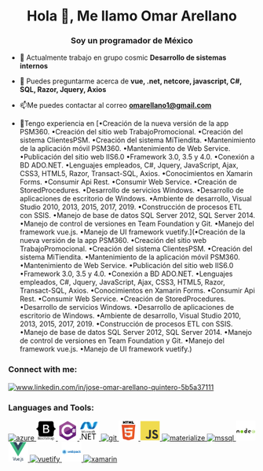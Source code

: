 <h1 align="center">Hola 👋, Me llamo Omar Arellano</h1>
<h3 align="center">Soy un programador de México</h3>

- 🔭 Actualmente trabajo en grupo cosmic **Desarrollo de sistemas internos**

- 💬 Puedes preguntarme acerca de **vue, .net, netcore, javascript, C#, SQL, Razor, Jquery, Axios**

- 📫Me puedes contactar al correo **omarellano1@gmail.com**

- 📄Tengo experiencia en [•Creación de la nueva versión de la app PSM360. •Creación del sitio web TrabajoPromocional. •Creación del sistema ClientesPSM. •Creación del sistema MiTiendita. •Mantenimiento de la aplicación móvil PSM360. •Mantenimiento de Web Service. •Publicación del sitio web IIS6.0 •Framework 3.0, 3.5 y 4.0. •Conexión a BD ADO.NET. •Lenguajes empleados, C#, Jquery, JavaScript, Ajax, CSS3, HTML5, Razor, Transact-SQL, Axios. •Conocimientos en Xamarin Forms. •Consumir Api Rest. •Consumir Web Service. •Creación de StoredProcedures. •Desarrollo de servicios Windows. •Desarrollo de aplicaciones de escritorio de Windows. •Ambiente de desarrollo, Visual Studio 2010, 2013, 2015, 2017, 2019. •Construcción de procesos ETL con SSIS. •Manejo de base de datos SQL Server 2012, SQL Server 2014. •Manejo de control de versiones en Team Foundation y Git. •Manejo del framework vue.js. •Manejo de UI framework vuetify.](•Creación de la nueva versión de la app PSM360. •Creación del sitio web TrabajoPromocional. •Creación del sistema ClientesPSM. •Creación del sistema MiTiendita. •Mantenimiento de la aplicación móvil PSM360. •Mantenimiento de Web Service. •Publicación del sitio web IIS6.0 •Framework 3.0, 3.5 y 4.0. •Conexión a BD ADO.NET. •Lenguajes empleados, C#, Jquery, JavaScript, Ajax, CSS3, HTML5, Razor, Transact-SQL, Axios. •Conocimientos en Xamarin Forms. •Consumir Api Rest. •Consumir Web Service. •Creación de StoredProcedures. •Desarrollo de servicios Windows. •Desarrollo de aplicaciones de escritorio de Windows. •Ambiente de desarrollo, Visual Studio 2010, 2013, 2015, 2017, 2019. •Construcción de procesos ETL con SSIS. •Manejo de base de datos SQL Server 2012, SQL Server 2014. •Manejo de control de versiones en Team Foundation y Git. •Manejo del framework vue.js. •Manejo de UI framework vuetify.)

<h3 align="left">Connect with me:</h3>
<p align="left">
<a href="https://linkedin.com/in/www.linkedin.com/in/jose-omar-arellano-quintero-5b5a37111" target="blank"><img align="center" src="https://raw.githubusercontent.com/rahuldkjain/github-profile-readme-generator/master/src/images/icons/Social/linked-in-alt.svg" alt="www.linkedin.com/in/jose-omar-arellano-quintero-5b5a37111" height="30" width="40" /></a>
</p>

<h3 align="left">Languages and Tools:</h3>
<p align="left"> <a href="https://azure.microsoft.com/en-in/" target="_blank" rel="noreferrer"> <img src="https://www.vectorlogo.zone/logos/microsoft_azure/microsoft_azure-icon.svg" alt="azure" width="40" height="40"/> </a> <a href="https://getbootstrap.com" target="_blank" rel="noreferrer"> <img src="https://raw.githubusercontent.com/devicons/devicon/master/icons/bootstrap/bootstrap-plain-wordmark.svg" alt="bootstrap" width="40" height="40"/> </a> <a href="https://www.w3schools.com/cs/" target="_blank" rel="noreferrer"> <img src="https://raw.githubusercontent.com/devicons/devicon/master/icons/csharp/csharp-original.svg" alt="csharp" width="40" height="40"/> </a> <a href="https://dotnet.microsoft.com/" target="_blank" rel="noreferrer"> <img src="https://raw.githubusercontent.com/devicons/devicon/master/icons/dot-net/dot-net-original-wordmark.svg" alt="dotnet" width="40" height="40"/> </a> <a href="https://git-scm.com/" target="_blank" rel="noreferrer"> <img src="https://www.vectorlogo.zone/logos/git-scm/git-scm-icon.svg" alt="git" width="40" height="40"/> </a> <a href="https://www.w3.org/html/" target="_blank" rel="noreferrer"> <img src="https://raw.githubusercontent.com/devicons/devicon/master/icons/html5/html5-original-wordmark.svg" alt="html5" width="40" height="40"/> </a> <a href="https://developer.mozilla.org/en-US/docs/Web/JavaScript" target="_blank" rel="noreferrer"> <img src="https://raw.githubusercontent.com/devicons/devicon/master/icons/javascript/javascript-original.svg" alt="javascript" width="40" height="40"/> </a> <a href="https://materializecss.com/" target="_blank" rel="noreferrer"> <img src="https://raw.githubusercontent.com/prplx/svg-logos/5585531d45d294869c4eaab4d7cf2e9c167710a9/svg/materialize.svg" alt="materialize" width="40" height="40"/> </a> <a href="https://www.microsoft.com/en-us/sql-server" target="_blank" rel="noreferrer"> <img src="https://www.svgrepo.com/show/303229/microsoft-sql-server-logo.svg" alt="mssql" width="40" height="40"/> </a> <a href="https://nodejs.org" target="_blank" rel="noreferrer"> <img src="https://raw.githubusercontent.com/devicons/devicon/master/icons/nodejs/nodejs-original-wordmark.svg" alt="nodejs" width="40" height="40"/> </a> <a href="https://vuejs.org/" target="_blank" rel="noreferrer"> <img src="https://raw.githubusercontent.com/devicons/devicon/master/icons/vuejs/vuejs-original-wordmark.svg" alt="vuejs" width="40" height="40"/> </a> <a href="https://vuetifyjs.com/en/" target="_blank" rel="noreferrer"> <img src="https://bestofjs.org/logos/vuetify.svg" alt="vuetify" width="40" height="40"/> </a> <a href="https://webpack.js.org" target="_blank" rel="noreferrer"> <img src="https://raw.githubusercontent.com/devicons/devicon/d00d0969292a6569d45b06d3f350f463a0107b0d/icons/webpack/webpack-original-wordmark.svg" alt="webpack" width="40" height="40"/> </a> <a href="https://dotnet.microsoft.com/apps/xamarin" target="_blank" rel="noreferrer"> <img src="https://raw.githubusercontent.com/detain/svg-logos/780f25886640cef088af994181646db2f6b1a3f8/svg/xamarin.svg" alt="xamarin" width="40" height="40"/> </a> </p>
